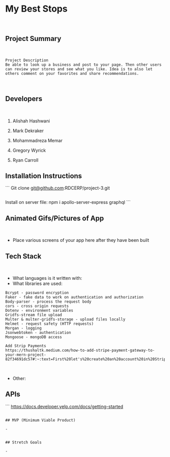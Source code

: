 # My Best Stops
​
​
## Project Summary
​
```
Project Description
Be able to look up a business and post to your page. Then other users can review your stores and see what you like. Idea is to also let others comment on your favorites and share recommendations.
```

​
## Developers
​
1. Alishah Hashwani
​
2. Mark Dekraker
​
3. Mohammadreza Memar

4. Gregory Wyrick

5. Ryan Carroll
​
## Installation Instructions
​```
Git clone git@github.com:RDCERP/project-3.git
```
```
Install on server file:
npm i apollo-server-express graphql
​```
​
​
## Animated Gifs/Pictures of App
​
- Place various screens of your app here after they have been built
​
## Tech Stack
​
- What languages is it written with: 
​
- What libraries are used: 
```
Bcrypt - password encryption
Faker - fake data to work on authentication and authorization
Body-parser - process the request body
cors - cross origin requests
Dotenv - environment variables
Gridfs-stream file upload
Multer & multer-gridfs-storage - upload files locally
Helmet - request safety (HTTP requests)
Morgan - logging
Jsonwebtoken - authentication
Mongoose - mongoDB access
```
```
Add Strip Payments
https://thushaltk.medium.com/how-to-add-stripe-payment-gateway-to-your-mern-project-82f34691dc57#:~:text=First%20let's%20create%20an%20account%20in%20Stripe.&text=Now%20click%20on%20the%20Developers,all%20from%20the%20Stripe%20side
```
​
- Other: 
​
​
## APIs
​```
https://docs.developer.yelp.com/docs/getting-started
```
​
## MVP (Minimum Viable Product)
​
-
​
​
## Stretch Goals
​
-